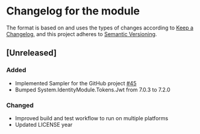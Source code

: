 # Changelog for the module

The format is based on and uses the types of changes according to [Keep a Changelog](https://keepachangelog.com/en/1.0.0/), and this project adheres to [Semantic Versioning](https://semver.org/spec/v2.0.0.html).

## [Unreleased]

### Added

- Implemented Sampler for the GitHub project [#45](https://github.com/PalmEmanuel/AzAuth/issues/45)
- Bumped System.IdentityModule.Tokens.Jwt from 7.0.3 to 7.2.0

### Changed

- Improved build and test workflow to run on multiple platforms
- Updated LICENSE year

